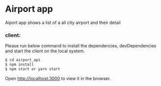 # Airport app
Aiport app shows a list of a all city airport and their detail


### client:

Please run below command to install the dependencies, devDependencies and start the client on the local system.

```sh
$ cd airport_api
$ npm install
$ npm start or yarn start
```
Open [http://localhost:3000](http://localhost:3000) to view it in the browser.
